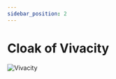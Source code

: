 ```yaml
---
sidebar_position: 2
---
```


# Cloak of Vivacity 

![Vivacity](https://vwiki.valorserver.com/api/item/picture/cloak%20of%20vivacity)
